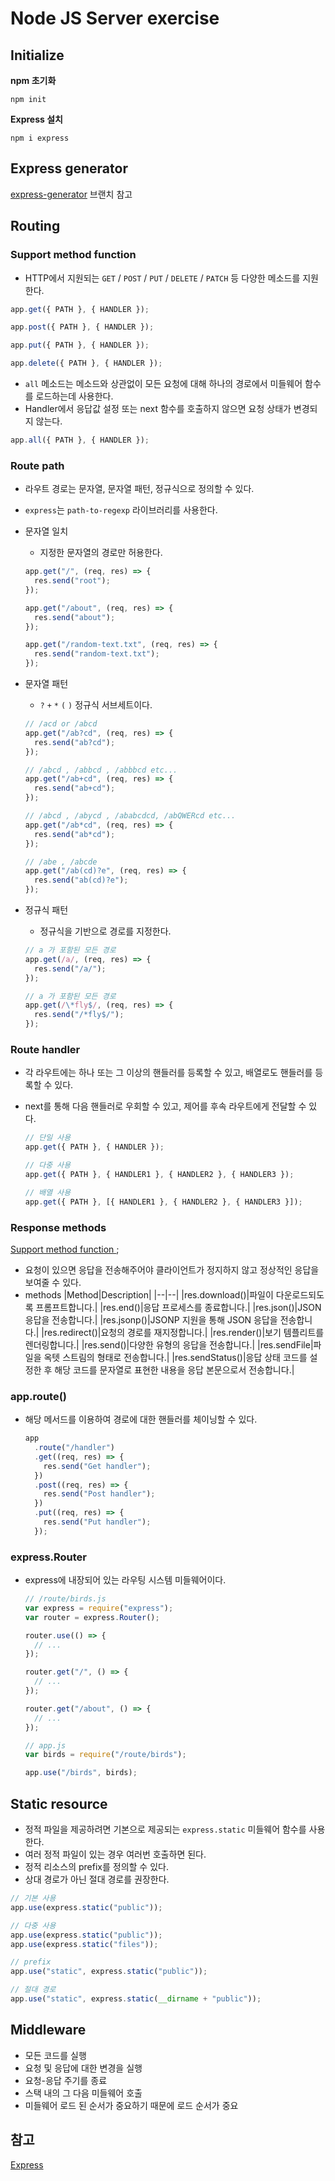 # Node JS Server exercise

## Initialize

**npm 초기화**

```
npm init
```

**Express 설치**

```
npm i express
```

## Express generator

[express-generator](https://github.com/camp-son/nodejs-server/tree/express-generator) 브랜치 참고

## Routing

### Support method function

- HTTP에서 지원되는 `GET` / `POST` / `PUT` / `DELETE` / `PATCH` 등 다양한 메소드를 지원한다.

```js
app.get({ PATH }, { HANDLER });

app.post({ PATH }, { HANDLER });

app.put({ PATH }, { HANDLER });

app.delete({ PATH }, { HANDLER });
```

- `all` 메소드는 메소드와 상관없이 모든 요청에 대해 하나의 경로에서 미들웨어 함수를 로드하는데 사용한다.
- Handler에서 응답값 설정 또는 next 함수를 호출하지 않으면 요청 상태가 변경되지 않는다.

```js
app.all({ PATH }, { HANDLER });
```

### Route path

- 라우트 경로는 문자열, 문자열 패턴, 정규식으로 정의할 수 있다.
- `express`는 `path-to-regexp` 라이브러리를 사용한다.
- 문자열 일치

  - 지정한 문자열의 경로만 허용한다.

  ```js
  app.get("/", (req, res) => {
    res.send("root");
  });

  app.get("/about", (req, res) => {
    res.send("about");
  });

  app.get("/random-text.txt", (req, res) => {
    res.send("random-text.txt");
  });
  ```

- 문자열 패턴

  - `?` `+` `*` `(` `)` 정규식 서브세트이다.

  ```js
  // /acd or /abcd
  app.get("/ab?cd", (req, res) => {
    res.send("ab?cd");
  });

  // /abcd , /abbcd , /abbbcd etc...
  app.get("/ab+cd", (req, res) => {
    res.send("ab+cd");
  });

  // /abcd , /abycd , /ababcdcd, /abQWERcd etc...
  app.get("/ab*cd", (req, res) => {
    res.send("ab*cd");
  });

  // /abe , /abcde
  app.get("/ab(cd)?e", (req, res) => {
    res.send("ab(cd)?e");
  });
  ```

- 정규식 패턴

  - 정규식을 기반으로 경로를 지정한다.

  ```js
  // a 가 포함된 모든 경로
  app.get(/a/, (req, res) => {
    res.send("/a/");
  });

  // a 가 포함된 모든 경로
  app.get(/\*fly$/, (req, res) => {
    res.send("/*fly$/");
  });
  ```

### Route handler

- 각 라우트에는 하나 또는 그 이상의 핸들러를 등록할 수 있고, 배열로도 핸들러를 등록할 수 있다.
- next를 통해 다음 핸들러로 우회할 수 있고, 제어를 후속 라우트에게 전달할 수 있다.

  ```js
  // 단일 사용
  app.get({ PATH }, { HANDLER });

  // 다중 사용
  app.get({ PATH }, { HANDLER1 }, { HANDLER2 }, { HANDLER3 });

  // 배열 사용
  app.get({ PATH }, [{ HANDLER1 }, { HANDLER2 }, { HANDLER3 }]);
  ```

### Response methods

[Support method function ](#support-method-function);

- 요청이 있으면 응답을 전송해주어야 클라이언트가 정지하지 않고 정상적인 응답을 보여줄 수 있다.
- methods
  |Method|Description|
  |--|--|
  |res.download()|파일이 다운로드되도록 프롬프트합니다.|
  |res.end()|응답 프로세스를 종료합니다.|
  |res.json()|JSON 응답을 전송합니다.|
  |res.jsonp()|JSONP 지원을 통해 JSON 응답을 전송합니다.|
  |res.redirect()|요청의 경로를 재지정합니다.|
  |res.render()|보기 템플리트를 렌더링합니다.|
  |res.send()|다양한 유형의 응답을 전송합니다.|
  |res.sendFile|파일을 옥텟 스트림의 형태로 전송합니다.|
  |res.sendStatus()|응답 상태 코드를 설정한 후 해당 코드를 문자열로 표현한 내용을 응답 본문으로서 전송합니다.|

### app.route()

- 해당 메서드를 이용하여 경로에 대한 핸들러를 체이닝할 수 있다.
  ```js
  app
    .route("/handler")
    .get((req, res) => {
      res.send("Get handler");
    })
    .post((req, res) => {
      res.send("Post handler");
    })
    .put((req, res) => {
      res.send("Put handler");
    });
  ```

### express.Router

- express에 내장되어 있는 라우팅 시스템 미들웨어이다.

  ```js
  // /route/birds.js
  var express = require("express");
  var router = express.Router();

  router.use(() => {
    // ...
  });

  router.get("/", () => {
    // ...
  });

  router.get("/about", () => {
    // ...
  });

  // app.js
  var birds = require("/route/birds");

  app.use("/birds", birds);
  ```

## Static resource

- 정적 파일을 제공하려면 기본으로 제공되는 `express.static` 미들웨어 함수를 사용한다.
- 여러 정적 파일이 있는 경우 여러번 호출하면 된다.
- 정적 리소스의 prefix를 정의할 수 있다.
- 상대 경로가 아닌 절대 경로를 권장한다.

```js
// 기본 사용
app.use(express.static("public"));

// 다중 사용
app.use(express.static("public"));
app.use(express.static("files"));

// prefix
app.use("static", express.static("public"));

// 절대 경로
app.use("static", express.static(__dirname + "public"));
```

## Middleware

- 모든 코드를 실행
- 요청 및 응답에 대한 변경을 실행
- 요청-응답 주기를 종료
- 스택 내의 그 다음 미들웨어 호출
- 미들웨어 로드 된 순서가 중요하기 때문에 로드 순서가 중요


## 참고

[Express](https://expressjs.com)
